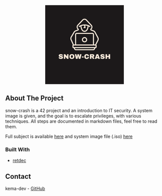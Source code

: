 <!-- PROJECT LOGO -->
<div align="center">
  <a>
   <img src="assets/snow_crash_logo.png" alt="Logo" width="250" height="250">
  </a>
</div>

<!-- ABOUT THE PROJECT -->
## About The Project

snow-crash is a 42 project and an introduction to IT security. A system image is given, and the goal is to escalate privileges, with various techniques. All steps are documented in markdown files, feel free to read them.

Full subject is available [here](docs/) and system image file (.iso) [here](https://github.com/kema-dev/snow-crash/releases/tag/iso)

### Built With

* [retdec](https://github.com/avast/retdec)

<!-- CONTACT -->
## Contact

kema-dev - [GitHub](https://github.com/kema-dev)
